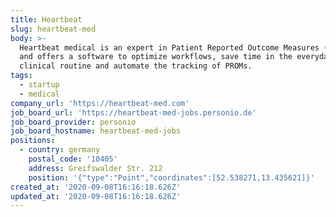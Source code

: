```yaml
---
title: Heartbeat
slug: heartbeat-med
body: >-
  Heartbeat medical is an expert in Patient Reported Outcome Measures (PROMs)
  and offers a software to optimize workflows, save time in the everyday
  clinical routine and automate the tracking of PROMs.
tags:
  - startup
  - medical
company_url: 'https://heartbeat-med.com'
job_board_url: 'https://heartbeat-med-jobs.personio.de'
job_board_provider: personio
job_board_hostname: heartbeat-med-jobs
positions:
  - country: germany
    postal_code: '10405'
    address: Greifswalder Str. 212
    position: '{"type":"Point","coordinates":[52.538271,13.435621]}'
created_at: '2020-09-08T16:16:18.626Z'
updated_at: '2020-09-08T16:16:18.626Z'
---
```


